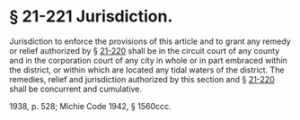 # § 21-221 Jurisdiction.

<p>Jurisdiction to enforce the provisions of this article and to grant any remedy or relief authorized by § <a href='http://law.lis.virginia.gov/vacode/21-220/'>21-220</a> shall be in the circuit court of any county and in the corporation court of any city in whole or in part embraced within the district, or within which are located any tidal waters of the district. The remedies, relief and jurisdiction authorized by this section and § <a href='http://law.lis.virginia.gov/vacode/21-220/'>21-220</a> shall be concurrent and cumulative.</p><p>1938, p. 528; Michie Code 1942, § 1560ccc.</p>